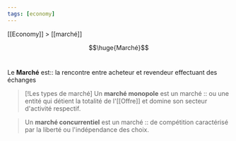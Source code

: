 ```yaml
---
tags: [economy]
---
```

 
 [[Economy]] > [[marché]]

$$\huge{Marché}$$
<br>

Le **Marché** est:: la rencontre entre acheteur et revendeur effectuant des échanges

> [!Les types de marché]
>Un **marché monopole** est un marché :: ou une entité qui détient la totalité de l'[[Offre]] et domine son secteur d'activité respectif.
<!--SR:!2023-02-22,1,230-->
>Un **marché concurrentiel** est un marché :: de compétition caractérisé par la liberté ou l'indépendance des choix.
<!--SR:!2023-02-22,1,230-->

